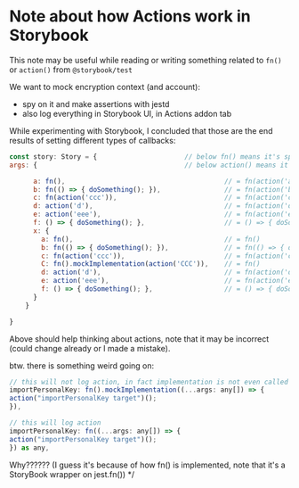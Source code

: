 # Note about how Actions work in Storybook

This note may be useful while reading or writing something related to `fn()` or `action()` from `@storybook/test`

We want to mock encryption context (and account):

- spy on it and make assertions with jestd
- also log everything in Storybook UI, in Actions addon tab

While experimenting with Storybook, I concluded that those are the end results of setting different types of callbacks:

```javascript
const story: Story = {                      // below fn() means it's spied by jest, so we can e.g. check if it was called
args: {                                     // below action() means it's logging in UI but isn't necessarily spied by jest

      a: fn(),                                        // = fn(action('a'))
      b: fn(() => { doSomething(); }),                // = fn(action('b'))
      c: fn(action('ccc')),                           // = fn(action('c'))
      d: action('d'),                                 // = fn(action('d'))
      e: action('eee'),                               // = fn(action('eee'))
      f: () => { doSomething(); },                    // = () => { doSomething(); }
      x: {
        a: fn(),                                      // = fn()
        b: fn(() => { doSomething(); }),              // = fn(() => { doSomething(); }
        c: fn(action('ccc')),                         // = fn(action('ccc'))
        C: fn().mockImplementation(action('CCC')),    // = fn()
        d: action('d'),                               // = fn(action('d'))
        e: action('eee'),                             // = fn(action('eee'))
        f: () => { doSomething(); },                  // = () => { doSomething(); }
      }
    }

}
```

Above should help thinking about actions, note that it may be incorrect (could change already or I made a mistake).

btw. there is something weird going on:

```javascript
// this will not log action, in fact implementation is not even called
importPersonalKey: fn().mockImplementation((...args: any[]) => {
action("importPersonalKey target")();
}),
```

```javascript
// this will log action
importPersonalKey: fn((...args: any[]) => {
action("importPersonalKey target")();
}) as any,
```

Why?????? (I guess it's because of how fn() is implemented, note that it's a StoryBook wrapper on jest.fn())
\*/
